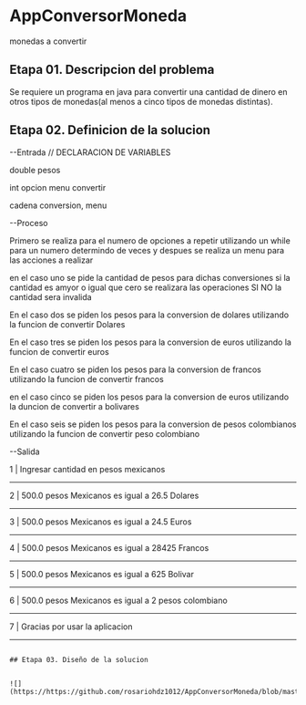 # AppConversorMoneda
monedas a convertir

## Etapa 01. Descripcion del problema
Se requiere un programa en java para convertir una cantidad de dinero en 
otros tipos de monedas(al menos a cinco tipos de monedas distintas).

## Etapa 02. Definicion de la solucion 

  --Entrada
//  DECLARACION DE VARIABLES

double pesos

int opcion menu convertir

cadena conversion, menu

  --Proceso

Primero se realiza para el numero de opciones a repetir
utilizando un  while para un numero determindo de veces
y despues se realiza un menu para las acciones a realizar

en el caso uno  se pide la cantidad de pesos para dichas conversiones
si la cantidad es amyor o igual que cero  se realizara las operaciones 
SI NO la cantidad sera invalida

En el caso dos se piden los pesos para la conversion de  dolares utilizando 
la funcion de  convertir Dolares

En el caso tres se piden los pesos para la conversion de  euros utilizando 
la funcion de convertir euros 

En el caso cuatro  se piden los pesos para  la conversion de francos utilizando 
la funcion de convertir francos 

en el caso cinco  se piden  los pesos para la conversion de euros utilizando 
la duncion de  convertir a bolivares

En el caso seis se piden los pesos para la conversion de pesos  colombianos  utilizando 
la funcion de convertir peso colombiano

  --Salida
  
1  | Ingresar cantidad en pesos mexicanos
____________________________________________________
2  | 500.0 pesos Mexicanos es igual a 26.5 Dolares
___________________________________________________
3  | 500.0 pesos Mexicanos es igual a 24.5 Euros
____________________________________________________
4  | 500.0 pesos Mexicanos es igual a 28425 Francos
___________________________________________________
5  | 500.0 pesos Mexicanos es igual a 625 Bolivar
___________________________________________________
6  | 500.0 pesos Mexicanos es igual a 2 pesos colombiano
__________________________________________________________
7  | Gracias por usar la aplicacion
_________________________________________
~~~

## Etapa 03. Diseño de la solucion 


![](https://https://github.com/rosariohdz1012/AppConversorMoneda/blob/master/ConversorMoneda.png)

